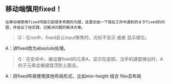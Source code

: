 ## 移动端慎用fixed！
    在移动端使用fixed可能引起很多奇葩的为题，这里总结一下我在工作中遇到的关于fixed的问题，并给出了经实践，已解决问题的解决方案。

> Q：在ios中，fixed会让input聚焦时，光标不显示 或者 显示错位。

A：讲fixed改为absolute处理。

 
> Q：在安卓中，被设置fixed的元素A，显示在底部。当手机键盘弹出时，A的子元素会被键盘顶到上面去。

A：将fixed布局使用其他布局形式，比如min-height 结合 flex去布局